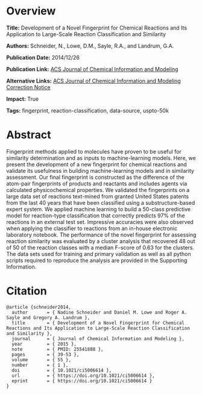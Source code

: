 # Overview
**Title:**
Development of a Novel Fingerprint for Chemical Reactions and Its Application to Large-Scale Reaction Classification and Similarity

**Authors:**
Schneider, N., Lowe, D.M., Sayle, R.A., and Landrum, G.A.

**Publication Date:**
2014/12/26

**Publication Link:**
[ACS Journal of Chemical Information and Modeling](https://pubs.acs.org/doi/10.1021/ci5006614)

**Alternative Links:**
[ACS Journal of Chemical Information and Modeling Correction Notice](https://pubs.acs.org/doi/10.1021/acs.jcim.5b00046)

**Impact:**
True

**Tags:**
fingerprint, reaction-classification, data-source, uspto-50k


# Abstract
Fingerprint methods applied to molecules have proven to be useful for similarity determination and as inputs to machine-learning models.
Here, we present the development of a new fingerprint for chemical reactions and validate its usefulness in building machine-learning models and in similarity assessment.
Our final fingerprint is constructed as the difference of the atom-pair fingerprints of products and reactants and includes agents via calculated physicochemical properties.
We validated the fingerprints on a large data set of reactions text-mined from granted United States patents from the last 40 years that have been classified using a substructure-based expert system.
We applied machine learning to build a 50-class predictive model for reaction-type classification that correctly predicts 97% of the reactions in an external test set.
Impressive accuracies were also observed when applying the classifier to reactions from an in-house electronic laboratory notebook.
The performance of the novel fingerprint for assessing reaction similarity was evaluated by a cluster analysis that recovered 48 out of 50 of the reaction classes with a median F-score of 0.63 for the clusters.
The data sets used for training and primary validation as well as all python scripts required to reproduce the analysis are provided in the Supporting Information.


# Citation
```
@article {schneider2014,
  author       = { Nadine Schneider and Daniel M. Lowe and Roger A. Sayle and Gregory A. Landrum },
  title        = { Development of a Novel Fingerprint for Chemical Reactions and Its Application to Large-Scale Reaction Classification and Similarity },
  journal      = { Journal of Chemical Information and Modeling },
  year         = { 2015 },
  note         = { PMID: 25541888 },
  pages        = { 39-53 },
  volume       = { 55 },
  number       = { 1 },
  doi          = { 10.1021/ci5006614 },
  url          = { https://doi.org/10.1021/ci5006614 },
  eprint       = { https://doi.org/10.1021/ci5006614 }
}
```
